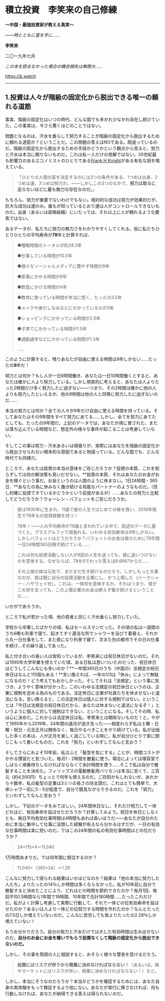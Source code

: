 # **積立投資　李笑来の自己修練**

**～中国・最強投資家が教える真実～**

*――時とともに富を手に……*

**李笑来**

二〇一九年七月

*この本を読まなかった場合の機会損失は無限大……*

https://b.watch

------

## **1.投資は人々が階級の固定化から脱出できる唯一の頼れる道筋**

事実、階級の固定化はいつの時代、どんな国でも多かれ少なかれ存在し続けていた。この事実は、今さら驚くほどのことではない。

問題となるのは、汗水を垂らして努力することが階級の固定化から脱出するために頼れる道筋か？ということだ。この問題の答えはNOである。間違っているのだ。階級の固定化から脱出するための手段かどうかという観点から見ると、努力と汗水は本当に頼りないものだ。これは私一人だけの見解ではない。20世紀最も影響力のあるエコノミストのひとりである[Frank H Knight](https://en.wikipedia.org/wiki/Frank_Knight)がある有名な説を唱えている。

> 「ひとりの人間の富を決定するのには3つの条件がある、1つめは出身、2つめは運、3つめは努力だ。――しかしこの3つのなかで、**努力は取るに足らないほどに最も無力な存在なのだ。**」

もちろん、努力が重要でないわけでもない。相対的な成功は努力が効果的だが、巨大な成功は運のみ。誰もが知っているとおり運は人がコントロールできないものだ。出身（あるいは政略結婚）にいたっては、それ以上に人が頼れるような要素ではない。

あるデータが、私たちに努力の無力さをわかりやすくしてくれる。仮に私たちひとりひとりの平均寿命が**78**年と計算すれば、

 

>   ●睡眠時間のトータルが約28.3年
>
>   ●仕事している時間が10.5年
>
>   ●様々なソーシャルメディアに費やす時間が9年
>
>   ●家事にかかる時間が6年
>
>   ●飲食にかける時間が4年
>
>   ●教育に使っている時間が本当に短く、たったの3.5年
>
>   ●メイクや身だしなみなどにかかっているのが3年
>
>   ●ショッピングにかかっている時間が2.5年
>
>   ●子育てにかかっている時間が1.5年
>
>   ●通勤通学などにかかっている時間が1.3年
>
>   ……

このように計算すると、残りあなたが自由に使える時間は9年しかない……たったの**9**年だ！

努力とは何か？もし人が一日8時間働き、あなたは一日10時間働くとすると、あなたは確かに人より努力している。しかし現実的に考えると、あなたは人よりたった2時間だけ多く努力したに過ぎない――つまり、その2時間は確かに他の人よりも努力したといえるが、他の8時間は他の人と同等に努力したに過ぎないのだ……

 本当の努力とは何か？全ての人々が9年だけ自由に使える時間を持っている。そしてあなたはその9年間をすべて努力にあてる……しかし、全てを努力にあてたとしても、たったの9年間だ。上記のデータでは、あなたが病に冒された、または落ち込んでいる時間など、想定外の様々な事件が起こることは考慮していない。

そしてこの事は努力・汗水あるいは頑張りが、実際にはあなたを階級の固定化から脱出させられない根本的な原因であると物語っている。どんな国でも、どんな時代でも同様だ。

ところで、あなたは投資の本当の意味をご存じだろうか？投資の本質、これを知らずしては何の解決策も見いだせない。**投資の本質、それはあなたのお金がお金を稼ぐという事だ。お金というのは人間のように休まない。1日24時間・365日、**あなたの為に休みなく働き続ける有能なパートナーのようなものだ。（但し的確に投資できているかどうかという前提があるが）……あなたの努力と比較してどうだろうか？ウォーレン・バフェットをご存じだろうか。

> 彼は1930年に生まれ、11歳で彼の人生ではじめての株を買い、2019年現在で78年もの投資経験を持つ！
>
> 78年！――人の平均寿命が78歳と言われている中で、前述のデータに基づくと、プラスアルファで頑張れる、いわゆる有効寿命は9年しかない。しかしバフェットはどうだろうか？バフェットのお金は彼のために78年間一日24時間365日稼ぎ続けている……
>
> これは何も投資活動しない人が8回の人生を送っても、彼に追いつけないのを意味する。なぜならば、78を9でわった答えは8.6667からだ……
>
> その上彼の体は元気で、まだまだ生き続けるのだろう。しかしもっと大事なのが、彼は既に自分の投資活動を企業にし、かつ上場した（バークシャー・ハサウェイ社）。これは、一体何を意味するか。それはつまり、彼がこの世を去っても、この上場企業のお金は絶えず働き続けるということだ……

いかがであろうか。

ところで私が若かった頃、他の若者と同じく汗水垂らし努力していた。

学校から卒業したばかりの頃、私はセールスマンだった。その頃の私は一週間のうち6晩も列車で寝て、起きてすぐ適当な所でシャワーを浴びて着替え、それから丸一日仕事をして、また夜になり列車で寝て、次また別の都市でその日の仕事を続け…その繰り返しであった。

私と付き合いの長い人は皆知っているが、李笑来には祝日休日がないのだ。それは1995年大学卒業を控えていた頃、ある日私は思いついたのだった、祝日休日はどうしてこんなにも多いのか？**一年間365日のうち（中国の）法規定の祝日休日はなんと115個もある！**言い換えれば、一年の1/3は「休み」によって無駄になるのだ！どう考えてもおかしかった。そしてそれは「法規定」という事に気づき、ようやく意味が分かった。このいわゆる法規定の祝日休日というのは、企業に規制を定める為のものである。法定休日に企業が社員たちを休ませないと違法になる。言い換えると、この法定休日は個人に対する規制ではない。ということは「今日は法規定の祝日休日だから、あなたは休まないと違法になるぞ！」というように個人に対して規制はできない、ということになる。そしてその時、私は心に決めた。これからは法定休日は私、李笑来とは関係ないものだ！と。やがて1995年から2019年、24年間の歳月が過ぎ去った――相変わらず私は土曜・日曜・祝日・元旦正月は関係なく、毎日やるべきことをやり続けている。私が出版した多くの本は、人が正月を楽しく過ごしている時に、私が自分ひとりで家に閉じこもって書いたものだ。これを「努力」といわずしてなんと言おう？

そしてさらにおよそ10年前、私はふと「髪型を気にする」ことが、時間コストがかかる慣習だと気づいた。毎月1・2時間を散髪に使う。場合によっては理容室でしばらく順番待ちしなければならなくて余計時間を使う……そこで私は自分で散髪することを決めた。フィリップスの電動散髪用バリカンは本当に安くて、三百元（約4,500円）ちょっとで何年も使えるのだ。ご存知かもしれないが、あれから十数年、私の髪型の定番は3ミリの長さの坊主頭だ。これはとても簡単で、大体シャワー前に3・5分程度で、自分で鏡見ながらできるのだ。これを「努力」といわずしてなんと言おう？

しかし、下記のデータをみてほしい。24年間休日なし、それだけ努力して一体どれほど、有効寿命を延ばせただろうか？計算してみよう。祝日を休日としなくとも、毎日平均有効仕事時間は4時間もあれば長いほうだ――あなたが自分のために本当に集中して仕事に没頭した経験が有るなら分かるはずだが、一日の有効な仕事時間は実に短いのだ。ではこの24年間の私の有効仕事時間はどの位だろうか？

> 24×115×4＝11,040

1万時間あまりだ。では何年間に相当するのか？

>   11,040÷（365×24）＝1.26

こんなに努力して得られる結果はいかほどなのか？結果は「他の本当に努力した人たち」よりたったの14％しか時間は多くならなかった。私が10年前に自分で散髪すると決めたことにより、どれほどの時間を節約できたのか？毎月1回、毎回平均1.5時間なら1年間で18時間、10年間で合計180時間……たったこれだけだ。私がよく計算し考慮して実際に行動して、それで一体どの位有効寿命を延ばせたのか？あるいは人より一体どの位努力する時間を作れたのか？なんとたったの7.5日しか増えていないのだ。こんなに苦労しても皆よりたったの2.28％しか増えていない！

もうお分かりだろう。自分の努力と汗水だけでは大した有効時間は生み出せないのだ。**自分のお金にお金を稼いでもらう投資なくして階級の固定化から脱出できないのだ。**

しかし、その事を周囲の人に相談すると、おそらく様々な警告を受けるだろう。

> **投資にはリスクが伴うから慎重に決めなければならない！**（あるいは、株やマーケットにはリスクが伴い、慎重に決めなければならない！）など。

しかし、本当にそうなのだろうか？本当かどうかを確認するためには、あなた自身の実体験をもって検証するより他にない。あなたが実行に移さなければ、何も行動しなければ、あなたが納得できる答えは得られないのだ。